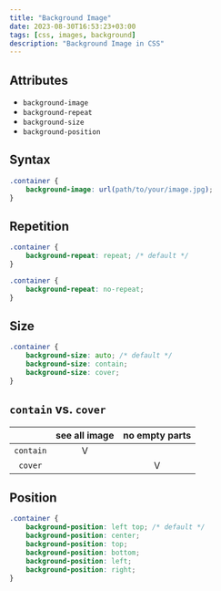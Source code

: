 ```yaml
---
title: "Background Image"
date: 2023-08-30T16:53:23+03:00
tags: [css, images, background]
description: "Background Image in CSS"
---
```


## Attributes

* `background-image`
* `background-repeat`
* `background-size`
* `background-position`

## Syntax

```css
.container {
	background-image: url(path/to/your/image.jpg);
}
```

## Repetition

```css
.container {
	background-repeat: repeat; /* default */
}

.container {
	background-repeat: no-repeat;
}
```

## Size

```css
.container {
	background-size: auto; /* default */
	background-size: contain;
	background-size: cover;
}
```

## `contain` vs. `cover`

|           | see all image | no empty parts |
|:---------:|:-------------:|:--------------:|
| `contain` |       V       |                |
| `cover`   |               |       V        |

## Position

```css
.container {
	background-position: left top; /* default */
	background-position: center;
	background-position: top;
	background-position: bottom;
	background-position: left;
	background-position: right;
}
```
